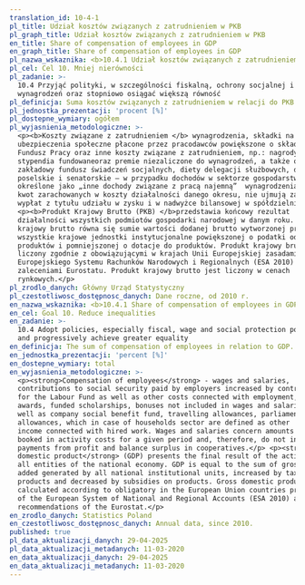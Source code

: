 ```yaml
---
translation_id: 10-4-1
pl_title: Udział kosztów związanych z zatrudnieniem w PKB
pl_graph_title: Udział kosztów związanych z zatrudnieniem w PKB
en_title: Share of compensation of employees in GDP
en_graph_title: Share of compensation of employees in GDP
pl_nazwa_wskaznika: <b>10.4.1 Udział kosztów związanych z zatrudnieniem w PKB</b>
pl_cel: Cel 10. Mniej nierówności
pl_zadanie: >-
  10.4 Przyjąć polityki, w szczególności fiskalną, ochrony socjalnej i
  wynagrodzeń oraz stopniowo osiągać większą równość
pl_definicja: Suma kosztów związanych z zatrudnieniem w relacji do PKB.
pl_jednostka_prezentacji: 'procent [%]'
pl_dostepne_wymiary: ogółem
pl_wyjasnienia_metodologiczne: >-
  <p><b>Koszty związane z zatrudnieniem </b> wynagrodzenia, składki na
  ubezpieczenia społeczne płacone przez pracodawców powiększone o składki na
  Fundusz Pracy oraz inne koszty związane z zatrudnieniem, np.: nagrody,
  stypendia fundowaneoraz premie niezaliczone do wynagrodzeń, a także odpisy na
  zakładowy fundusz świadczeń socjalnych, diety delegacji służbowych, diety
  poselskie i senatorskie — w przypadku dochodów w sektorze gospodarstw domowych
  określone jako „inne dochody związane z pracą najemną”  wynagrodzenia dotyczą
  kwot zarachowanych w koszty działalności danego okresu, nie ujmują zatem
  wypłat z tytułu udziału w zysku i w nadwyżce bilansowej w spółdzielniach.</p>
  <p><b>Produkt Krajowy Brutto (PKB) </b>przedstawia końcowy rezultat
  działalności wszystkich podmiotów gospodarki narodowej w danym roku. Produkt
  krajowy brutto równa się sumie wartości dodanej brutto wytworzonej przez
  wszystkie krajowe jednostki instytucjonalne powiększonej o podatki od
  produktów i pomniejszonej o dotacje do produktów. Produkt krajowy brutto jest
  liczony zgodnie z obowiązującymi w krajach Unii Europejskiej zasadami
  Europejskiego Systemu Rachunków Narodowych i Regionalnych (ESA 2010) oraz
  zaleceniami Eurostatu. Produkt krajowy brutto jest liczony w cenach
  rynkowych.</p>
pl_zrodlo_danych: Główny Urząd Statystyczny
pl_czestotliwosc_dostępnosc_danych: Dane roczne, od 2010 r.
en_nazwa_wskaznika: <b>10.4.1 Share of compensation of employees in GDP</b>
en_cel: Goal 10. Reduce inequalities
en_zadanie: >-
  10.4 Adopt policies, especially fiscal, wage and social protection policies,
  and progressively achieve greater equality
en_definicja: The sum of compensation of employees in relation to GDP.
en_jednostka_prezentacji: 'percent [%]'
en_dostepne_wymiary: total
en_wyjasnienia_metodologiczne: >-
  <p><strong>Compensation of employees</strong> - wages and salaries,
  contributions to social security paid by employers increased by contributions
  for the Labour Fund as well as other costs connected with employment, e.g.:
  awards, funded scholarships, bonuses not included in wages and salaries as
  well as company social benefit fund, travelling allowances, parliamentary
  allowances, which in case of households sector are defined as other
  income connected with hired work. Wages and salaries concern amounts
  booked in activity costs for a given period and, therefore, do not include
  payments from profit and balance surplus in cooperatives.</p> <p><strong>Gross
  domestic product</strong> (GDP) presents the final result of the activity of
  all entities of the national economy. GDP is equal to the sum of gross value
  added generated by all national institutional units, increased by taxes on
  products and decreased by subsidies on products. Gross domestic product is
  calculated according to obligatory in the European Union countries principles
  of the European System of National and Regional Accounts (ESA 2010) and
  recommendations of the Eurostat.</p>
en_zrodlo_danych: Statistics Poland
en_czestotliwosc_dostępnosc_danych: Annual data, since 2010.
published: true
pl_data_aktualizacji_danych: 29-04-2025
pl_data_aktualizacji_metadanych: 11-03-2020
en_data_aktualizacji_danych: 29-04-2025
en_data_aktualizacji_metadanych: 11-03-2020
---
```

